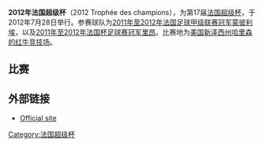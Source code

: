 **2012年法国超级杯**（2012 Trophée des champions），为第17届[法国超级杯](https://zh.wikipedia.org/wiki/法国超级杯 "wikilink")，于2012年7月28日举行。参赛球队为[2011年至2012年法国足球甲级联赛冠军](https://zh.wikipedia.org/wiki/2011年至2012年法国足球甲级联赛 "wikilink")[蒙彼利埃](https://zh.wikipedia.org/wiki/蒙彼利埃足球俱乐部 "wikilink")，以及[2011年至2012年法国杯足球赛冠军](https://zh.wikipedia.org/wiki/2011年至2012年法国杯足球赛 "wikilink")[里昂](https://zh.wikipedia.org/wiki/里昂足球俱乐部 "wikilink")。比赛地为[美国](../Page/美国.md "wikilink")[新泽西州](../Page/新泽西州.md "wikilink")[哈里森的](https://zh.wikipedia.org/wiki/哈里森_\(新泽西州\) "wikilink")[红牛竞技场](https://zh.wikipedia.org/wiki/红牛竞技场 "wikilink")。

## 比赛

## 外部链接

  - [Official site](http://www.lfp.fr/tropheeChampions/)

[Category:法国超级杯](https://zh.wikipedia.org/wiki/Category:法国超级杯 "wikilink")